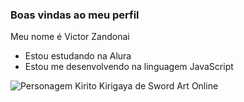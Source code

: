### Boas vindas ao meu perfil

Meu nome é Victor Zandonai
- Estou estudando na Alura
- Estou me desenvolvendo na linguagem JavaScript

![Personagem Kirito Kirigaya de Sword Art Online ](https://media1.tenor.com/m/H8sFCwcrb6UAAAAC/bruh.gif)

